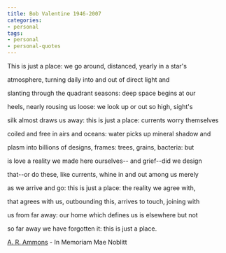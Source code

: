 ```yaml
---
title: Bob Valentine 1946-2007
categories:
- personal
tags:
- personal
- personal-quotes
---
```


> 
This is just a place:
we go around, distanced, 
yearly in a star's

atmosphere, turning 
daily into and out of 
direct light and

slanting through the 
quadrant seasons: deep 
space begins at our

heels, nearly rousing 
us loose: we look up 
or out so high, sight's

silk almost draws us away:
this is just a place:
currents worry themselves

coiled and free in airs 
and oceans: water picks 
up mineral shadow and

plasm into billions of 
designs, frames: trees, 
grains, bacteria: but

is love a reality we 
made here ourselves--
and grief--did we design

that--or do these, 
like currents, whine 
in and out among us merely

as we arrive and go:
this is just a place:
the reality we agree with,

that agrees with us, 
outbounding this, arrives 
to touch, joining with

us from far away:
our home which defines 
us is elsewhere but not

so far away we have 
forgotten it:
this is just a place.

> 
> 
[A. R. Ammons][1] - In Memoriam Mae Noblitt


   [1]: http://en.wikipedia.org/wiki/Archie_Randolph_Ammons
